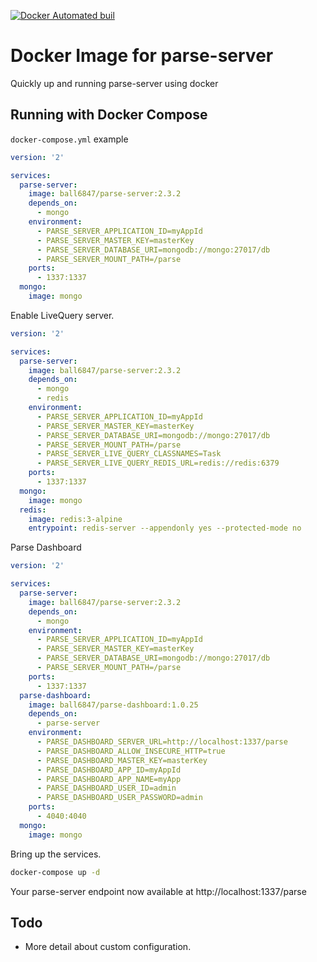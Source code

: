 
[![Docker Automated buil](https://img.shields.io/docker/automated/jrottenberg/ffmpeg.svg)](https://hub.docker.com/r/ball6847/parse-server/)

# Docker Image for parse-server

Quickly up and running parse-server using docker

## Running with Docker Compose

`docker-compose.yml` example

```yml
version: '2'

services:
  parse-server:
    image: ball6847/parse-server:2.3.2
    depends_on:
      - mongo
    environment:
      - PARSE_SERVER_APPLICATION_ID=myAppId
      - PARSE_SERVER_MASTER_KEY=masterKey
      - PARSE_SERVER_DATABASE_URI=mongodb://mongo:27017/db
      - PARSE_SERVER_MOUNT_PATH=/parse
    ports:
      - 1337:1337
  mongo:
    image: mongo

```

Enable LiveQuery server.

```yml
version: '2'

services:
  parse-server:
    image: ball6847/parse-server:2.3.2
    depends_on:
      - mongo
      - redis
    environment:
      - PARSE_SERVER_APPLICATION_ID=myAppId
      - PARSE_SERVER_MASTER_KEY=masterKey
      - PARSE_SERVER_DATABASE_URI=mongodb://mongo:27017/db
      - PARSE_SERVER_MOUNT_PATH=/parse
      - PARSE_SERVER_LIVE_QUERY_CLASSNAMES=Task
      - PARSE_SERVER_LIVE_QUERY_REDIS_URL=redis://redis:6379
    ports:
      - 1337:1337
  mongo:
    image: mongo
  redis:
    image: redis:3-alpine
    entrypoint: redis-server --appendonly yes --protected-mode no

```

Parse Dashboard

```yml
version: '2'

services:
  parse-server:
    image: ball6847/parse-server:2.3.2
    depends_on:
      - mongo
    environment:
      - PARSE_SERVER_APPLICATION_ID=myAppId
      - PARSE_SERVER_MASTER_KEY=masterKey
      - PARSE_SERVER_DATABASE_URI=mongodb://mongo:27017/db
      - PARSE_SERVER_MOUNT_PATH=/parse
    ports:
      - 1337:1337
  parse-dashboard:
    image: ball6847/parse-dashboard:1.0.25
    depends_on:
      - parse-server
    environment:
      - PARSE_DASHBOARD_SERVER_URL=http://localhost:1337/parse
      - PARSE_DASHBOARD_ALLOW_INSECURE_HTTP=true
      - PARSE_DASHBOARD_MASTER_KEY=masterKey
      - PARSE_DASHBOARD_APP_ID=myAppId
      - PARSE_DASHBOARD_APP_NAME=myApp
      - PARSE_DASHBOARD_USER_ID=admin
      - PARSE_DASHBOARD_USER_PASSWORD=admin
    ports:
      - 4040:4040
  mongo:
    image: mongo
```

Bring up the services.

```sh
docker-compose up -d
```

Your parse-server endpoint now available at http://localhost:1337/parse

## Todo

- More detail about custom configuration.
